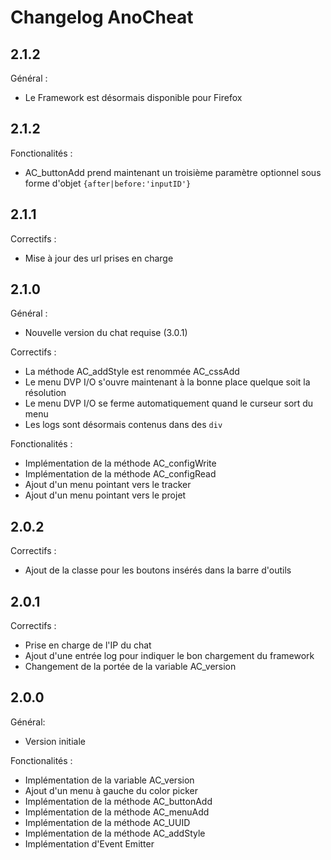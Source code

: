 # Changelog AnoCheat

## 2.1.2

Général :

- Le Framework est désormais disponible pour Firefox

## 2.1.2

Fonctionalités :

- AC_buttonAdd prend maintenant un troisième paramètre optionnel sous forme d'objet `{after|before:'inputID'}`

## 2.1.1

Correctifs :

- Mise à jour des url prises en charge

## 2.1.0

Général :

- Nouvelle version du chat requise (3.0.1)

Correctifs :

- La méthode AC_addStyle est renommée AC_cssAdd
- Le menu DVP I/O s'ouvre maintenant à la bonne place quelque soit la résolution
- Le menu DVP I/O se ferme automatiquement quand le curseur sort du menu
- Les logs sont désormais contenus dans des `div`

Fonctionalités :

- Implémentation de la méthode  AC_configWrite
- Implémentation de la méthode AC_configRead
- Ajout d'un menu pointant vers le tracker
- Ajout d'un menu pointant vers le projet

## 2.0.2

Correctifs :

- Ajout de la classe pour les boutons insérés dans la barre d'outils

## 2.0.1

Correctifs :

- Prise en charge de l'IP du chat
- Ajout d'une entrée log pour indiquer le bon chargement du framework
- Changement de la portée de la variable AC_version

## 2.0.0

Général: 

- Version initiale

Fonctionalités :

- Implémentation de la variable AC_version
- Ajout d'un menu à gauche du color picker
- Implémentation de la méthode AC_buttonAdd
- Implémentation de la méthode AC_menuAdd
- Implémentation de la méthode AC_UUID
- Implémentation de la méthode AC_addStyle
- Implémentation d'Event Emitter